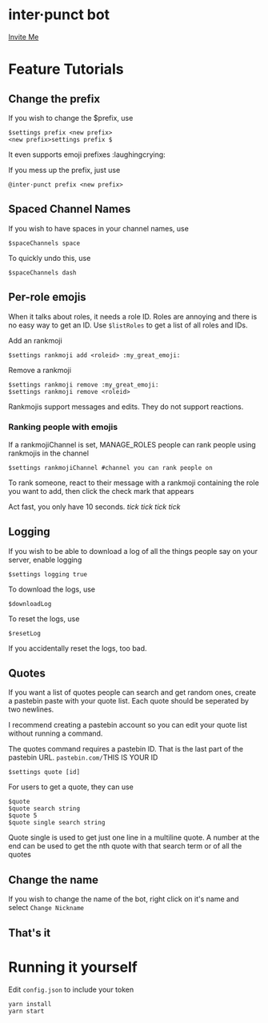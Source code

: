 # inter·punct bot

[Invite Me](https://discordapp.com/api/oauth2/authorize?client_id=433078185555656705&permissions=268445780&scope=bot)

# Feature Tutorials

## Change the prefix

If you wish to change the $prefix, use

    $settings prefix <new prefix>
    <new prefix>settings prefix $

It even supports emoji prefixes :laughingcrying:

If you mess up the prefix, just use

    @inter·punct prefix <new prefix>

## Spaced Channel Names

If you wish to have spaces in your channel names, use

    $spaceChannels space

To quickly undo this, use

    $spaceChannels dash

## Per-role emojis

When it talks about roles, it needs a role ID. Roles are annoying and there is no easy way to get an ID. Use `$listRoles` to get a list of all roles and IDs.

Add an rankmoji

    $settings rankmoji add <roleid> :my_great_emoji:

Remove a rankmoji

    $settings rankmoji remove :my_great_emoji:
    $settings rankmoji remove <roleid>

Rankmojis support messages and edits. They do not support reactions.

### Ranking people with emojis

If a rankmojiChannel is set, MANAGE_ROLES people can rank people using rankmojis in the channel

    $settings rankmojiChannel #channel you can rank people on

To rank someone, react to their message with a rankmoji containing the role you want to add, then click the check mark that appears

Act fast, you only have 10 seconds. *tick* *tick* *tick* *tick*

## Logging

If you wish to be able to download a log of all the things people say on your server, enable logging

    $settings logging true

To download the logs, use

    $downloadLog

To reset the logs, use

    $resetLog

If you accidentally reset the logs, too bad.

## Quotes

If you want a list of quotes people can search and get random ones, create a pastebin paste with your quote list. Each quote should be seperated by two newlines.

I recommend creating a pastebin account so you can edit your quote list without running a command.

The quotes command requires a pastebin ID. That is the last part of the pastebin URL. `pastebin.com/`THIS IS YOUR ID

    $settings quote [id]

For users to get a quote, they can use

    $quote
    $quote search string
    $quote 5
    $quote single search string

Quote single is used to get just one line in a multiline quote. A number at the end can be used to get the nth quote with that search term or of all the quotes

## Change the name

If you wish to change the name of the bot, right click on it's name and select `Change Nickname`

## That's it

# Running it yourself

Edit `config.json` to include your token

    yarn install
    yarn start
